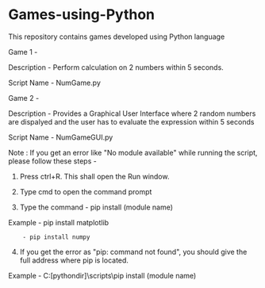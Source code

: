 # Games-using-Python
This repository contains games developed using Python language

Game 1 - 

Description - Perform calculation on 2 numbers within 5 seconds.

Script Name - NumGame.py

Game 2 -

Description - Provides a Graphical User Interface where 2 random numbers are dispalyed and the user has to evaluate the expression within 5 seconds

Script Name - NumGameGUI.py


Note : If you get an error like "No module available" while running the script, please follow these steps - 

1. Press ctrl+R. This shall open the Run window.

2. Type cmd to open the command prompt

3. Type the command - pip install (module name)

Example - pip install matplotlib

        - pip install numpy
        
4. If you get the error as "pip: command not found", you should give the full address where pip is located.

Example - C:\[pythondir]\scripts\pip install (module name)
